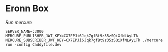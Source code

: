 # Eronn Box

*Run mercure*
```
SERVER_NAME=:3000 MERCURE_PUBLISHER_JWT_KEY=CX7EPJi6Jqk7gfBt9z35zSQiXfNLAyLTk MERCURE_SUBSCRIBER_JWT_KEY=CX7EPJi6Jqk7gfBt9z35zSQiXfNLAyLTk ./mercure run -config Caddyfile.dev

```
